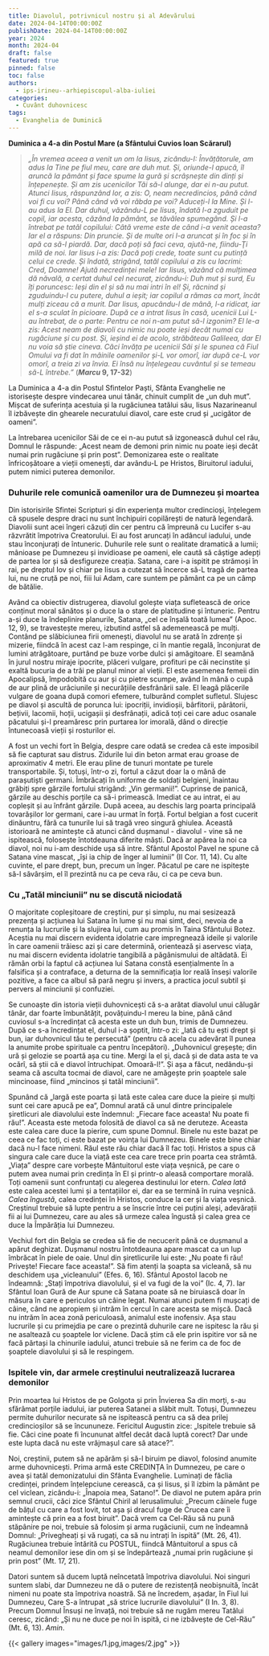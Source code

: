 ```yaml
---
title: Diavolul, potrivnicul nostru și al Adevărului
date: 2024-04-14T00:00:00Z
publishDate: 2024-04-14T00:00:00Z
year: 2024
month: 2024-04
draft: false
featured: true
pinned: false
toc: false
authors:
  - ips-irineu--arhiepiscopul-alba-iuliei
categories:
  - Cuvânt duhovnicesc
tags:
  - Evanghelia de Duminică
---
```

**Duminica a 4-a din Postul Mare (a Sfântului Cuvios Ioan Scărarul)**

> _„În vremea aceea a venit un om la Iisus, zicându-I: Învățătorule, am adus la Tine pe fiul meu, care are duh mut. Și, oriunde-l apucă, îl aruncă la pământ și face spume la gură și scrâșnește din dinți și înțepenește. Și am zis ucenicilor Tăi să-l alunge, dar ei n-au putut. Atunci Iisus, răspunzând lor, a zis: O, neam necredincios, până când voi fi cu voi? Până când vă voi răbda pe voi? Aduceți-l la Mine. Și l-au adus la El. Dar duhul, văzându-L pe Iisus, îndată l-a zguduit pe copil, iar acesta, căzând la pământ, se tăvălea spumegând. Și l-a întrebat pe tatăl copilului: Câtă vreme este de când i-a venit aceasta? Iar el a răspuns: Din pruncie. Și de multe ori l-a aruncat și în foc și în apă ca să-l piardă. Dar, dacă poți să faci ceva, ajută-ne, fiindu-Ţi milă de noi. Iar Iisus i-a zis: Dacă poți crede, toate sunt cu putință celui ce crede. Și îndată, strigând, tatăl copilului a zis cu lacrimi: Cred, Doamne! Ajută necredinței mele! Iar Iisus, văzând că mulțimea dă năvală, a certat duhul cel necurat, zicându-i: Duh mut și surd, Eu îți poruncesc: Ieși din el și să nu mai intri în el! Și, răcnind și zguduindu-l cu putere, duhul a ieșit; iar copilul a rămas ca mort, încât mulți ziceau că a murit. Dar Iisus, apucându-l de mână, l-a ridicat, iar el s-a sculat în picioare. După ce a intrat Iisus în casă, ucenicii Lui L-au întrebat, de o parte: Pentru ce noi n-am putut să-l izgonim? El le-a zis: Acest neam de diavoli cu nimic nu poate ieși decât numai cu rugăciune și cu post. Și, ieșind ei de acolo, străbăteau Galileea, dar El nu voia să știe cineva. Căci învăța pe ucenicii Săi și le spunea că Fiul Omului va fi dat în mâinile oamenilor și-L vor omorî, iar după ce-L vor omorî, a treia zi va învia. Ei însă nu înțelegeau cuvântul și se temeau să-L întrebe.”_ (**_Marcu_ 9, 17-32**)

La Duminica a 4-a din Postul Sfintelor Paști, Sfânta Evanghelie ne istorisește despre vindecarea unui tânăr, chinuit cumplit de „un duh mut”. Mișcat de suferința acestuia și la rugăciunea tatălui său, Iisus Nazarineanul îl izbăvește din ghearele necuratului diavol, care este crud și „ucigător de oameni”.

La întrebarea ucenicilor Săi de ce ei n-au putut să izgonească duhul cel rău, Domnul le răspunde: „Acest neam de demoni prin nimic nu poate ieși decât numai prin rugăciune și prin post”. Demonizarea este o realitate înfricoșătoare a vieții omenești, dar avându-L pe Hristos, Biruitorul iadului, putem nimici puterea demonilor.

### Duhurile rele comunică oamenilor ura de Dumnezeu și moartea

Din istorisirile Sfintei Scripturi și din experiența multor credincioși, înțelegem că spusele despre draci nu sunt închipuiri copilărești de natură legendară. Diavolii sunt acei îngeri căzuți din cer pentru că împreună cu Lucifer s-au răzvrătit împotriva Creatorului. Ei au fost aruncați în adâncul iadului, unde stau înconjurați de întuneric. Duhurile rele sunt o realitate dramatică a lumii; mânioase pe Dumnezeu și invidioase pe oameni, ele caută să câștige adepți de partea lor și să desfigureze creația. Satana, care i-a ispitit pe strămoși în rai, pe dreptul Iov și chiar pe Iisus a cutezat să încerce să-L tragă de partea lui, nu ne cruță pe noi, fiii lui Adam, care suntem pe pământ ca pe un câmp de bătălie.

Având ca obiectiv distrugerea, diavolul golește viața sufletească de orice conținut moral sănătos și o duce la o stare de platitudine și întuneric. Pentru a-și duce la îndeplinire planurile, Satana, „cel ce înșală toată lumea” (Apoc. 12, 9), se travestește mereu, izbutind astfel să ademenească pe mulți. Contând pe slăbiciunea firii omenești, diavolul nu se arată în zdrențe și mizerie, fiindcă în acest caz l-am respinge, ci în mantie regală, înconjurat de lumini atrăgătoare, purtând pe buze vorbe dulci și amăgitoare. El seamănă în jurul nostru miraje ipocrite, plăceri vulgare, profituri pe căi necinstite și exaltă bucuria de a trăi pe planul minor al vieții. El este asemenea femeii din Apocalipsă, împodobită cu aur și cu pietre scumpe, având în mână o cupă de aur plină de urâciunile și necurățiile desfrânării sale. El leagă plăcerile vulgare de goana după comori efemere, tulburând complet sufletul. Slujesc pe diavol și ascultă de porunca lui: ipocriții, invidioșii, bârfitorii, pârâtorii, bețivii, lacomii, hoții, ucigașii și desfrânații, adică toți cei
care aduc osanale păcatului și-l preamăresc prin purtarea lor imorală, dând o direcție întunecoasă vieții și rosturilor ei.

A fost un vechi fort în Belgia, despre care odată se credea că este imposibil să fie capturat sau distrus. Zidurile lui din beton armat erau groase de aproximativ 4 metri. Ele erau pline de tunuri montate pe turele transportabile. Și, totuși, într-o zi, fortul a căzut doar la o mână de parașutiști germani. Îmbrăcați în uniforme de soldați belgieni, înaintau grăbiți spre gărzile fortului strigând: „Vin germanii!”. Cuprinse de panică, gărzile au deschis porțile ca să-i primească. Imediat ce au intrat, ei au copleșit și au înfrânt gărzile. După aceea, au deschis larg poarta principală tovarășilor lor germani, care i-au urmat în forță. Fortul belgian a fost cucerit dinăuntru, fără ca tunurile lui să tragă vreo singură ghiulea. Această istorioară ne amintește că atunci când dușmanul - diavolul - vine să ne ispitească, folosește întotdeauna diferite măști. Dacă ar apărea la noi ca diavol, noi nu i-am deschide ușa să intre. Sfântul Apostol Pavel ne spune că Satana vine mascat, „își ia chip de înger al luminii” (II Cor. 11, 14). Cu alte cuvinte, el pare drept, bun, precum un înger. Păcatul pe care ne ispitește să-l săvârșim, el îl prezintă nu ca pe ceva rău, ci ca pe ceva bun.

### Cu „Tatăl minciunii” nu se discută niciodată

O majoritate copleșitoare de creștini, pur și simplu, nu mai sesizează prezența și acțiunea lui Satana în lume și nu mai simt, deci, nevoia de a renunța la lucrurile și la slujirea lui, cum au promis în Taina Sfântului Botez. Aceștia nu mai discern evidenta idolatrie care impregnează ideile și valorile în care oamenii trăiesc azi și care determină, orientează și aservesc viața, nu mai discern evidenta idolatrie tangibilă a păgânismului de altădată. Ei rămân orbi la faptul că acțiunea lui Satana constă esențialmente în a falsifica și a contraface, a deturna de la semnificația lor reală înseși valorile pozitive, a face ca albul să pară negru și invers, a practica jocul subtil și pervers al minciunii și confuziei.

Se cunoaște din istoria vieții duhovnicești că s-a arătat diavolul unui călugăr tânăr, dar foarte îmbunătățit, povățuindu-l mereu la bine, până când cuviosul s-a încredințat că acesta este un duh bun, trimis de Dumnezeu. După ce s-a încredințat el, duhul i-a șoptit, într-o zi: „Iată că tu ești drept și bun, iar duhovnicul tău te persecută” (pentru că acela cu adevărat îl punea la anumite probe spirituale ca pentru începători). „Duhovnicul greșește; din ură și gelozie se poartă așa cu tine. Mergi la el și, dacă și de data asta te va ocărî, să știi că e diavol întruchipat. Omoară-l!”. Și așa a făcut, nedându-și seama că asculta tocmai de diavol, care ne amăgește prin șoaptele sale mincinoase, fiind „mincinos și tatăl minciunii”.

Spunând că „largă este poarta și lată este calea care duce la pieire și mulți sunt cei care apucă pe ea“, Domnul arată că unul dintre principalele șiretlicuri ale diavolului este îndemnul: „Fiecare face aceasta! Nu poate fi rău!”. Aceasta este metoda folosită de diavol ca să ne deruteze. Aceasta este calea care duce la pierire, cum spune Domnul. Binele nu este bazat pe ceea ce fac toți, ci este bazat pe voința lui Dumnezeu. Binele este bine chiar dacă nu-l face nimeni. Răul este rău chiar dacă îl fac toți. Hristos a spus că singura cale care duce la viață este cea care trece prin poarta cea strâmtă. „Viața” despre care vorbește Mântuitorul este viața veșnică, pe care o putem avea numai prin credința în El și printr-o aleasă comportare morală. Toți oamenii sunt confruntați cu alegerea destinului lor etern. <i>Calea lată</i> este calea acestei lumi și a tentațiilor ei, dar ea se termină în ruina veșnică. <i>Calea îngustă</i>, calea credinței în Hristos, conduce la cer și la viața veșnică. Creștinul trebuie să lupte pentru a se înscrie între cei puțini aleși, adevărații fii ai lui Dumnezeu, care au ales să urmeze calea îngustă și calea grea ce duce la Împărăția lui Dumnezeu.

Vechiul fort din Belgia se credea să fie de necucerit până ce dușmanul a apărut deghizat. Dușmanul nostru întotdeauna apare mascat ca un lup îmbrăcat în piele de oaie. Unul din șiretlicurile lui este: „Nu poate fi rău! Privește! Fiecare face aceasta!”. Să fim atenți la șoapta sa vicleană, să nu deschidem ușa „vicleanului” (Efes. 6, 16). Sfântul Apostol Iacob ne îndeamnă: „Stați împotriva diavolului, și el va fugi de la voi” (Ic. 4, 7). Iar Sfântul Ioan Gură de Aur spune că Satana poate să ne biruiască doar în măsura în care e periculos un câine legat. Numai atunci putem fi mușcați de câine, când ne apropiem și intrăm în cercul în care acesta se mișcă. Dacă nu intrăm în acea zonă periculoasă, animalul este inofensiv. Așa stau lucrurile și cu primejdia pe care o prezintă duhurile care ne ispitesc la rău și ne asaltează cu șoaptele lor viclene. Dacă știm că ele prin ispitire vor să ne facă părtași la chinurile iadului, atunci trebuie să ne ferim ca de foc de șoaptele diavolului și să le respingem.

### Ispitele vin, dar armele creștinului neutralizează lucrarea demonilor

Prin moartea lui Hristos de pe Golgota și prin Învierea Sa din morți, s-au sfărâmat porțile iadului, iar puterea Satanei a slăbit mult. Totuși, Dumnezeu permite duhurilor necurate să ne ispitească pentru ca să dea prilej credincioșilor să se încununeze. Fericitul Augustin zice: „Ispitele trebuie să fie. Căci cine poate fi încununat altfel decât dacă luptă corect? Dar unde este lupta dacă nu este vrăjmașul care să atace?”.

Noi, creștinii, putem să ne apărăm și să-l biruim pe diavol, folosind anumite arme duhovnicești. Prima armă este CREDINȚA în Dumnezeu, pe care o avea și tatăl demonizatului din Sfânta Evanghelie. Luminați de făclia credinței, prindem înțelepciune cerească, ca și Iisus, și îl izbim la pământ pe cel viclean, zicându-i: „Înapoia mea, Satano!”. De diavol ne putem apăra prin semnul crucii, căci zice Sfântul Chiril al Ierusalimului: „Precum câinele fuge de bățul cu care a fost lovit, tot așa și dracul fuge de Crucea care îi amintește că prin ea a fost biruit”. Dacă vrem ca Cel-Rău să nu pună stăpânire pe noi, trebuie să folosim și arma rugăciunii, cum ne îndeamnă Domnul: „Privegheați și vă rugați, ca să nu intrați în ispită” (Mt. 26, 41). Rugăciunea trebuie întărită cu POSTUL, fiindcă Mântuitorul a spus că neamul demonilor iese din om și se îndepărtează „numai prin rugăciune și prin post” (Mt. 17, 21).

Datori suntem să ducem luptă neîncetată împotriva diavolului. Noi singuri suntem slabi, dar Dumnezeu ne dă o putere de rezistență neobișnuită, încât nimeni nu poate sta împotriva noastră. Să ne încredem, așadar, în Fiul lui Dumnezeu, Care S-a întrupat „să strice lucrurile diavolului” (I In. 3, 8). Precum Domnul Însuși ne învață, noi trebuie să ne rugăm mereu Tatălui ceresc, zicând: „Și nu ne duce pe noi în ispită, ci ne izbăvește de Cel-Rău” (Mt. 6, 13). <i>Amin</i>.

{{< gallery images="images/1.jpg,images/2.jpg" >}}
